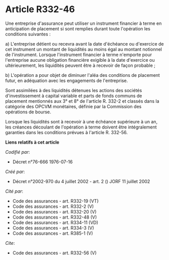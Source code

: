 # Article R332-46

Une entreprise d'assurance peut utiliser un instrument financier à terme en anticipation de placement si sont remplies durant
toute l'opération les conditions suivantes :

a) L'entreprise détient ou recevra avant la date d'échéance ou d'exercice de cet instrument un montant de liquidités au moins
égal au montant notionnel de l'instrument. Lorsque l'instrument financier à terme n'emporte pour l'entreprise aucune
obligation financière exigible à la date d'exercice ou ultérieurement, les liquidités peuvent être à recevoir de façon
probable ;

b) L'opération a pour objet de diminuer l'aléa des conditions de placement futur, en adéquation avec les engagements de
l'entreprise.

Sont assimilées à des liquidités détenues les actions des sociétés d'investissement à capital variable et parts de fonds
communs de placement mentionnés aux 3° et 8° de l'article R. 332-2 et classés dans la catégorie des OPCVM monétaires, définie
par la Commission des opérations de bourse.

Lorsque les liquidités sont à recevoir à une échéance supérieure à un an, les créances découlant de l'opération à terme
doivent être intégralement garanties dans les conditions prévues à l'article R. 332-56.

**Liens relatifs à cet article**

_Codifié par_:

  - Décret n°76-666 1976-07-16

_Créé par_:

  - Décret n°2002-970 du 4 juillet 2002 - art. 2 () JORF 11 juillet 2002

_Cité par_:

  - Code des assurances - art. R332-19 (VT)
  - Code des assurances - art. R332-2 (V)
  - Code des assurances - art. R332-20 (V)
  - Code des assurances - art. R332-48 (V)
  - Code des assurances - art. R334-11 (VD)
  - Code des assurances - art. R334-3 (V)
  - Code des assurances - art. R385-1 (V)

_Cite_:

  - Code des assurances - art. R332-56 (V)
